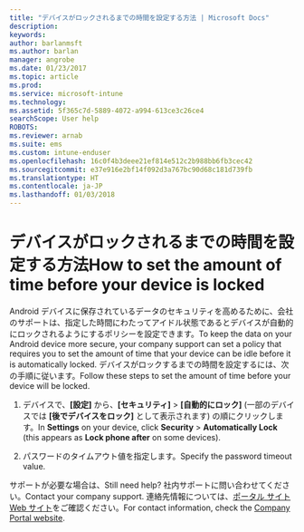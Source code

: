 ```yaml
---
title: "デバイスがロックされるまでの時間を設定する方法 | Microsoft Docs"
description: 
keywords: 
author: barlanmsft
ms.author: barlan
manager: angrobe
ms.date: 01/23/2017
ms.topic: article
ms.prod: 
ms.service: microsoft-intune
ms.technology: 
ms.assetid: 5f365c7d-5889-4072-a994-613ce3c26ce4
searchScope: User help
ROBOTS: 
ms.reviewer: arnab
ms.suite: ems
ms.custom: intune-enduser
ms.openlocfilehash: 16c0f4b3deee21ef814e512c2b988bb6fb3cec42
ms.sourcegitcommit: e37e916e2bf14f092d3a767bc90d68c181d739fb
ms.translationtype: HT
ms.contentlocale: ja-JP
ms.lasthandoff: 01/03/2018
---
```

# <a name="how-to-set-the-amount-of-time-before-your-device-is-locked"></a><span data-ttu-id="fd13b-102">デバイスがロックされるまでの時間を設定する方法</span><span class="sxs-lookup"><span data-stu-id="fd13b-102">How to set the amount of time before your device is locked</span></span>

<span data-ttu-id="fd13b-103">Android デバイスに保存されているデータのセキュリティを高めるために、会社のサポートは、指定した時間にわたってアイドル状態であるとデバイスが自動的にロックされるようにするポリシーを設定できます。</span><span class="sxs-lookup"><span data-stu-id="fd13b-103">To keep the data on your Android device more secure, your company support can set a policy that requires you to set the amount of time that your device can be idle before it is automatically locked.</span></span> <span data-ttu-id="fd13b-104">デバイスがロックするまでの時間を設定するには、次の手順に従います。</span><span class="sxs-lookup"><span data-stu-id="fd13b-104">Follow these steps to set the amount of time before your device will be locked.</span></span>

1.  <span data-ttu-id="fd13b-105">デバイスで、**[設定]** から、**[セキュリティ]** &gt; **[自動的にロック]** (一部のデバイスでは **[後でデバイスをロック]** として表示されます) の順にクリックします。</span><span class="sxs-lookup"><span data-stu-id="fd13b-105">In **Settings** on your device, click **Security** &gt; **Automatically Lock** (this appears as **Lock phone after** on some devices).</span></span>

2.  <span data-ttu-id="fd13b-106">パスワードのタイムアウト値を指定します。</span><span class="sxs-lookup"><span data-stu-id="fd13b-106">Specify the password timeout value.</span></span>

<span data-ttu-id="fd13b-107">サポートが必要な場合は、</span><span class="sxs-lookup"><span data-stu-id="fd13b-107">Still need help?</span></span> <span data-ttu-id="fd13b-108">社内サポートに問い合わせてください。</span><span class="sxs-lookup"><span data-stu-id="fd13b-108">Contact your company support.</span></span> <span data-ttu-id="fd13b-109">連絡先情報については、[ポータル サイト Web サイト](https://portal.manage.microsoft.com#HelpDeskDialog)をご確認ください。</span><span class="sxs-lookup"><span data-stu-id="fd13b-109">For contact information, check the [Company Portal website](https://portal.manage.microsoft.com#HelpDeskDialog).</span></span>
